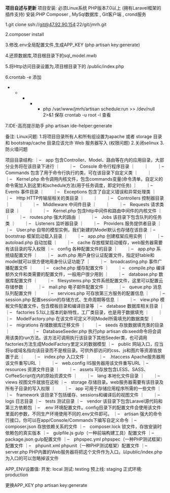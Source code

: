 
******************************项目自述与更新******************************
项目安装:
必须Linux系统  PHP版本7.0以上 (拥有Laravel框架的插件支持)  安装:PHP Composer , MySql数据库 , Git客户端 , crond服务

1.git clone ssh://git@47.92.90.154:22/git/jmrh.git

2.composer install

3.修改.env全局配置文件,生成APP_KEY  (php artisan key:generate)

4.还原数据库,项目根目录下的sql_model.mwb

5.将Http访问目录设置为,项目根目录下的 /public/index.php

6.crontab -e 添加
  * * * * * php /var/www/jmrh/artisan schedule:run >> /dev/null 2>&1    保存
  crontab -u root -l   查看

7.IDE-高亮提示助手
  php artisan ide-helper:generate

备注:
Linux问题:
1.将项目目录所有人和所有组设置为apache 或者 storage 目录和 bootstrap/cache 目录应该允许 Web 服务器写入 (权限问题)
2.关闭selinux
3.防火墙问题


项目目录结构:
｜–　app 包含Controller、Model、路由等在内的应用目录，大部分业务将在该目录下进行
｜　　｜–　Console 命令行程序目录
｜　　｜　　｜–　Commands 包含了用于命令行执行的类，可在该目录下自定义类
｜　　｜　　｜–　Kernel.php 命令调用内核文件，包含commands变量(命令清单，自定义的命令需加入到这里)和schedule方法(用于任务调度，即定时任务)
｜　　｜–　Events 事件目录
｜　　｜–　Exceptions 包含了自定义错误和异常处理类
｜　　｜–　Http HTTP传输层相关的类目录
｜　　｜　　｜–　Controllers 控制器目录
｜　　｜　　｜–　Middleware 中间件目录
｜　　｜　　｜–　Requests 请求类目录
｜　　｜　　｜–　Kernel.php 包含http中间件和路由中间件的内核文件
｜　　｜　　｜–　routes.php 强大的路由
｜　　｜–　Jobs 该目录下包含队列的任务类
｜　　｜–　Listeners 监听器目录
｜　　｜–　Providers 服务提供者目录
｜　　｜–　User.php 自带的模型实例，我们新建的Model默认也存储在该目录
｜–　bootstrap 框架启动载入目录
｜　　｜–　app.php 创建框架应用实例
｜　　｜–　autoload.php 自动加载
｜　　｜–　cache 存放框架启动缓存，web服务器需要有该目录的写入权限
｜–　config 各种配置文件的目录
｜　　｜–　app.php 系统级配置文件
｜　　｜–　auth.php 用户身份认证配置文件，指定好table和model就可以很方便地用身份认证功能了
｜　　｜–　broadcasting.php 事件广播配置文件
｜　　｜–　cache.php 缓存配置文件
｜　　｜–　compile.php 编译额外文件和类需要的配置文件，一般用户很少用到
｜　　｜–　database.php 数据库配置文件
｜　　｜–　filesystems.php 文件系统配置文件，这里可以配置云存储参数
｜　　｜–　mail.php 电子邮件配置文件
｜　　｜–　queue.php 消息队列配置文件
｜　　｜–　services.php 可存放第三方服务的配置信息
｜　　｜–　session.php 配置session的存储方式、生命周期等信息
｜　　｜–　view.php 模板文件配置文件，包含模板目录和编译目录等
｜–　database 数据库相关目录
｜　　｜–　factories 5.1以上版本的新特性，工厂类目录，也是用于数据填充
｜　　｜　　｜–　ModelFactory.php 在该文件可定义不同Model所需填充的数据类型
｜　　｜–　migrations 存储数据库迁移文件
｜　　｜–　seeds 存放数据填充类的目录
｜　　　　　｜–　DatabaseSeeder.php 执行php artisan db:seed命令将会调用该类的run方法。该方法可调用执行该目录下其他Seeder类，也可调用factories方法生成ModelFactory里定义的数据模型
｜–　public 网站入口，应当将ip或域名指向该目录而不是根目录。可供外部访问的css、js和图片等资源皆放置于此
｜　　｜–　index.php 入口文件
｜　　｜–　.htaccess Apache服务器用该文件重写URL
｜　　｜–　web.config IIS服务器用该文件重写URL
｜–　resources 资源文件目录
｜　　｜–　assets 可存放包含LESS、SASS、CoffeeScript在内的原始资源文件
｜　　｜–　lang 本地化文件目录
｜　　｜–　views 视图文件就放在这啦
｜–　storage 存储目录。web服务器需要有该目录及所有子目录的写入权限
｜　　｜–　app 可用于存储应用程序所需的一些文件
｜　　｜–　framework 该目录下包括缓存、sessions和编译后的视图文件
｜　　｜–　logs 日志目录
｜–　tests 测试目录
｜–　vendor 该目录下包含Laravel源代码和第三方依赖包
｜–　.env 环境配置文件。config目录下的配置文件会使用该文件里面的参数，不同生产环境使用不同的.env文件即可。
｜–　artisan 强大的命令行接口，你可以在app/Console/Commands下编写自定义命令
｜–　composer.json 存放依赖关系的文件
｜–　composer.lock 锁文件，存放安装时依赖包的真实版本
｜–　gulpfile.js gulp（一种前端构建工具）配置文件
｜–　package.json gulp配置文件
｜–　phpspec.yml phpspec（一种PHP测试框架）配置文件
｜–　phpunit.xml phpunit（一种PHP测试框架）配置文件
｜–　server.php PHP内置的Web服务器将把这个文件作为入口。以public/index.php为入口的可以忽略掉该文件

APP_ENV设置值:   开发: local    测试: testing    预上线: staging    正式环境: production

更换APP_KEY
php artisan key:generate
